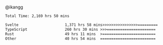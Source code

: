@ikangg
<!--START_SECTION:waka-->

```txt
Total Time: 2,169 hrs 50 mins

Svelte                     1,371 hrs 58 mins>>>>>>>>>>>>>>>>=========   62.06 %
TypeScript                 260 hrs 30 mins >>>======================   11.78 %
Rust                       49 hrs 11 mins  >========================   02.23 %
Other                      40 hrs 54 mins  =========================   01.85 %
```

<!--END_SECTION:waka-->
